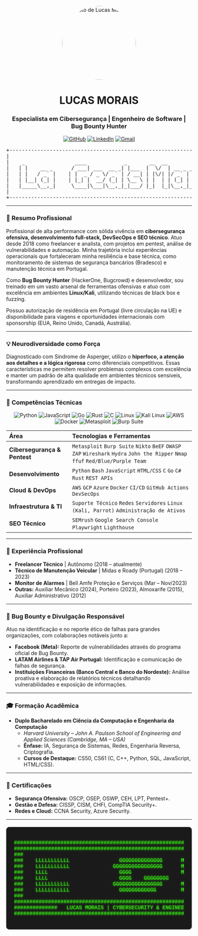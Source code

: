 <p align="center">
  <img src="https://i.imgur.com/gKkEBuP.jpeg" alt="Foto de Lucas Morais" width="200" style="border-radius: 50%;">
</p>

<h1 align="center">LUCAS MORAIS</h1>
<h3 align="center">Especialista em Cibersegurança | Engenheiro de Software | Bug Bounty Hunter</h3>

<p align="center">
  <a href="https://github.com/Lalalucas" target="_blank"><img src="https://img.shields.io/badge/GitHub-100000?style=for-the-badge&logo=github&logoColor=white" alt="GitHub"></a>
  <a href="https://linkedin.com/in/lucasgdm" target="_blank"><img src="https://img.shields.io/badge/LinkedIn-0077B5?style=for-the-badge&logo=linkedin&logoColor=white" alt="LinkedIn"></a>
  <a href="mailto:lucasescobarmorais@gmail.com"><img src="https://img.shields.io/badge/Gmail-D14836?style=for-the-badge&logo=gmail&logoColor=white" alt="Gmail"></a>
</p>

<div align="center">
<pre>
+-------------------------------------------------------------------+
|                                                                   |
|    _                ____            _       __  __                |
|   | |    __ _      / ___| ___  __ _| |___  |  \/  | __ _ _ __      |
|   | |   / _` |    | |  _ / _ \/ _` | / __| | |\/| |/ _` | '_ \     |
|   | |__| (_| |    | |_| |  __/ (_| | \__ \ | |  | | (_| | | | |    |
|   |_____\__,_|     \____|\___|\__,_|_|___/ |_|  |_|\__,_|_| |_|    |
|                                                                   |
+-------------------------------------------------------------------+
</pre>
</div>

---

### 🎯 **Resumo Profissional**

Profissional de alta performance com sólida vivência em **cibersegurança ofensiva, desenvolvimento full-stack, DevSecOps e SEO técnico**. Atuo desde 2018 como freelancer e analista, com projetos em pentest, análise de vulnerabilidades e automação. Minha trajetória inclui experiências operacionais que fortaleceram minha resiliência e base técnica, como monitoramento de sistemas de segurança bancários (Bradesco) e manutenção técnica em Portugal.

Como **Bug Bounty Hunter** (HackerOne, Bugcrowd) e desenvolvedor, sou treinado em um vasto arsenal de ferramentas ofensivas e atuo com excelência em ambientes **Linux/Kali**, utilizando técnicas de black box e fuzzing.

Possuo autorização de residência em Portugal (livre circulação na UE) e disponibilidade para viagens e oportunidades internacionais com sponsorship (EUA, Reino Unido, Canadá, Austrália).

---

### 💡 **Neurodiversidade como Força**

Diagnosticado com Síndrome de Asperger, utilizo o **hiperfoco, a atenção aos detalhes e a lógica rigorosa** como diferenciais competitivos. Essas características me permitem resolver problemas complexos com excelência e manter um padrão de alta qualidade em ambientes técnicos sensíveis, transformando aprendizado em entregas de impacto.

---

### 🔧 **Competências Técnicas**

<p align="center">
  <img src="https://img.shields.io/badge/Python-3776AB?style=for-the-badge&logo=python&logoColor=white" alt="Python">
  <img src="https://img.shields.io/badge/JavaScript-F7DF1E?style=for-the-badge&logo=javascript&logoColor=black" alt="JavaScript">
  <img src="https://img.shields.io/badge/Go-00ADD8?style=for-the-badge&logo=go&logoColor=white" alt="Go">
  <img src="https://img.shields.io/badge/Rust-000000?style=for-the-badge&logo=rust&logoColor=white" alt="Rust">
  <img src="https://img.shields.io/badge/C-A8B9CC?style=for-the-badge&logo=c&logoColor=black" alt="C">
  <img src="https://img.shields.io/badge/Linux-FCC624?style=for-the-badge&logo=linux&logoColor=black" alt="Linux">
  <img src="https://img.shields.io/badge/Kali_Linux-557C94?style=for-the-badge&logo=kali-linux&logoColor=white" alt="Kali Linux">
  <img src="https://img.shields.io/badge/Amazon_AWS-232F3E?style=for-the-badge&logo=amazon-aws&logoColor=white" alt="AWS">
  <img src="https://img.shields.io/badge/Docker-2496ED?style=for-the-badge&logo=docker&logoColor=white" alt="Docker">
  <img src="https://img.shields.io/badge/Metasploit-A60F2B?style=for-the-badge&logo=metasploit&logoColor=white" alt="Metasploit">
  <img src="https://img.shields.io/badge/Burp_Suite-FF6600?style=for-the-badge&logo=burp-suite&logoColor=white" alt="Burp Suite">
</p>

| Área | Tecnologias e Ferramentas |
| :--- | :--- |
| **Cibersegurança & Pentest** | `Metasploit` `Burp Suite` `Nikto` `BeEF` `OWASP ZAP` `Wireshark` `Hydra` `John the Ripper` `Nmap` `ffuf` `Red/Blue/Purple Team` |
| **Desenvolvimento** | `Python` `Bash` `JavaScript` `HTML/CSS` `C` `Go` `C#` `Rust` `REST APIs` |
| **Cloud & DevOps** | `AWS` `GCP` `Azure` `Docker` `CI/CD` `GitHub Actions` `DevSecOps` |
| **Infraestrutura & TI** | `Suporte Técnico` `Redes` `Servidores` `Linux (Kali, Parrot)` `Administração de Ativos` |
| **SEO Técnico** | `SEMrush` `Google Search Console` `Playwright` `Lighthouse` |

---

### 💼 **Experiência Profissional**

*   **Freelancer Técnico** | Autônomo (2018 – atualmente)
*   **Técnico de Manutenção Veicular** | Midas e Roady (Portugal) (2018 – 2023)
*   **Monitor de Alarmes** | Bell Amfe Proteção e Serviços (Mar – Nov/2023)
*   **Outras:** Auxiliar Mecânico (2024), Porteiro (2023), Almoxarife (2015), Auxiliar Administrativo (2012)

---

### 🏅 **Bug Bounty e Divulgação Responsável**

Atuo na identificação e no reporte ético de falhas para grandes organizações, com colaborações notáveis junto a:
*   **Facebook (Meta):** Reporte de vulnerabilidades através do programa oficial de Bug Bounty.
*   **LATAM Airlines & TAP Air Portugal:** Identificação e comunicação de falhas de segurança.
*   **Instituições Financeiras (Banco Central e Banco do Nordeste):** Análise proativa e elaboração de relatórios técnicos detalhando vulnerabilidades e exposição de informações.

---

### 🎓 **Formação Acadêmica**

*   **Duplo Bacharelado em Ciência da Computação e Engenharia da Computação**
    *   *Harvard University – John A. Paulson School of Engineering and Applied Sciences (Cambridge, MA – USA)*
    *   **Ênfase:** IA, Segurança de Sistemas, Redes, Engenharia Reversa, Criptografia.
    *   **Cursos de Destaque:** CS50, CS61 (C, C++, Python, SQL, JavaScript, HTML/CSS).

---

### 📜 **Certificações**

*   **Segurança Ofensiva:** OSCP, OSEP, OSWP, CEH, LPT, Pentest+.
*   **Gestão e Defesa:** CISSP, CISM, CHFI, CompTIA Security+.
*   **Redes e Cloud:** CCNA Security, Azure Security.

---
<div align="center" style="background-color: #1a1a1a; border: 1px solid #333; border-radius: 8px; padding: 20px; margin-top: 20px;">
<pre style="color: #39FF14; font-family: 'Courier New', Courier, monospace; font-size: 14px; text-shadow: 0 0 5px #39FF14;">
#####################################################################
#####################################################################
###                                                               ###
###    LLLLLLLLLLL                GGGGGGGGGGGGGG      MMMMMMMMMM    ###
###    LLLLLLLLLLL              GGGGGGGGGGGGGGGG      MMMMMMMMMMM   ###
###    LLLL                       GGGG                MMMM MMMM MMM  ###
###    LLLL                       GGGG    GGGGGGGG      MMMM  MMMM    ###
###    LLLLLLLLLLL              GGGGGGGGGGGGGGGG      MMMM    MMMM  ###
###    LLLLLLLLLLL                GGGGGGGGGGGG        MMMM    MMMM  ###
###                                                               ###
#####################################################################
##############   LUCAS MORAIS | CYBERSECURITY & ENGINEERING   #######
#####################################################################
</pre>
</div>
